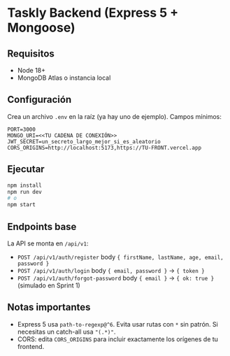 # Taskly Backend (Express 5 + Mongoose)

## Requisitos
- Node 18+
- MongoDB Atlas o instancia local

## Configuración
Crea un archivo `.env` en la raíz (ya hay uno de ejemplo). Campos mínimos:
```env
PORT=3000
MONGO_URI=<<TU CADENA DE CONEXIÓN>>
JWT_SECRET=un_secreto_largo_mejor_si_es_aleatorio
CORS_ORIGINS=http://localhost:5173,https://TU-FRONT.vercel.app
```

## Ejecutar
```bash
npm install
npm run dev
# o
npm start
```

## Endpoints base
La API se monta en `/api/v1`:
- `POST /api/v1/auth/register` body `{ firstName, lastName, age, email, password }`
- `POST /api/v1/auth/login` body `{ email, password }` → `{ token }`
- `POST /api/v1/auth/forgot-password` body `{ email }` → `{ ok: true }` (simulado en Sprint 1)

## Notas importantes
- Express 5 usa `path-to-regexp@^6`. Evita usar rutas con `*` sin patrón. Si necesitas un catch-all usa `"(.*)"`.
- CORS: edita `CORS_ORIGINS` para incluir exactamente los orígenes de tu frontend.
